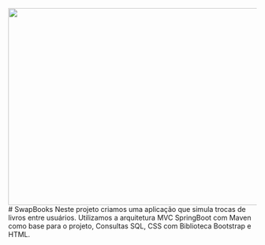 <img src="https://img.freepik.com/fotos-gratis/vista-frontal-de-livros-empilhados-e-escadas-para-o-dia-da-educacao_23-2149241046.jpg?w=1380&t=st=1681320518~exp=1681321118~hmac=e00840143dead808d99c0b702b38e080ba2534b53345949b4921f4f62dd0a4ba" width="1100px" height="400px">
# SwapBooks
Neste projeto criamos uma aplicação que simula trocas de livros entre usuários. Utilizamos a arquitetura MVC SpringBoot com Maven como base para o projeto, Consultas SQL,
CSS com Biblioteca Bootstrap e HTML.
